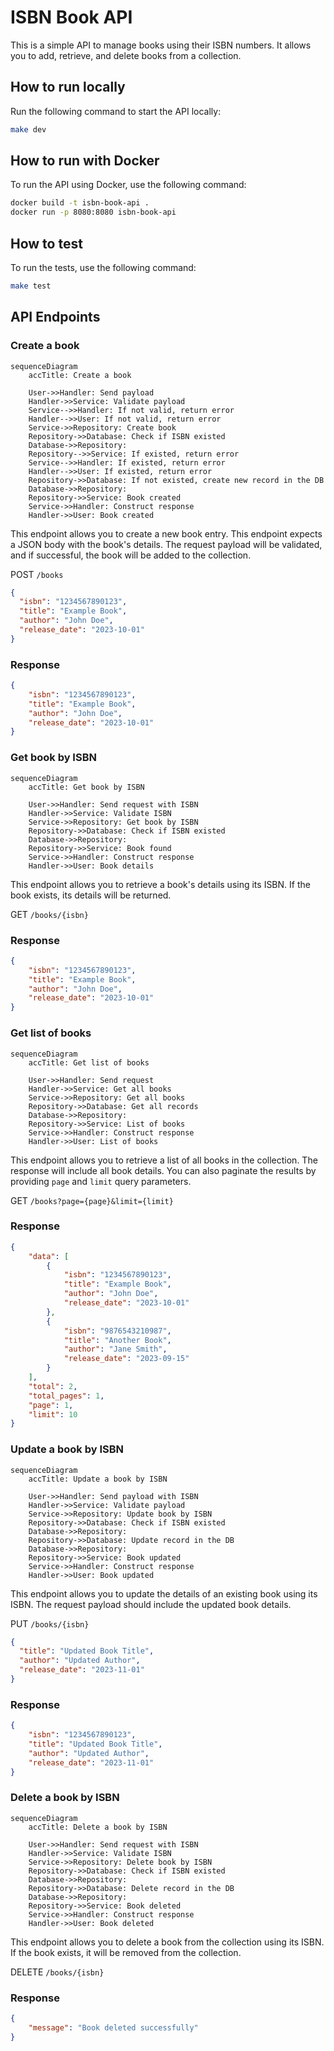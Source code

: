 # ISBN Book API

This is a simple API to manage books using their ISBN numbers. It allows you to add, retrieve, and delete books from a collection.

## How to run locally
Run the following command to start the API locally:

```bash
make dev
```

## How to run with Docker
To run the API using Docker, use the following command:

```bash
docker build -t isbn-book-api .
docker run -p 8080:8080 isbn-book-api
```

## How to test
To run the tests, use the following command:

```bash
make test
```

## API Endpoints
### Create a book

```mermaid
sequenceDiagram
    accTitle: Create a book

    User->>Handler: Send payload
    Handler->>Service: Validate payload
    Service-->>Handler: If not valid, return error
    Handler-->>User: If not valid, return error
    Service->>Repository: Create book
    Repository->>Database: Check if ISBN existed
    Database->>Repository: 
    Repository-->>Service: If existed, return error
    Service-->>Handler: If existed, return error
    Handler-->>User: If existed, return error
    Repository->>Database: If not existed, create new record in the DB
    Database->>Repository: 
    Repository->>Service: Book created
    Service->>Handler: Construct response
    Handler->>User: Book created
```

This endpoint allows you to create a new book entry. This endpoint expects a JSON body with the book's details. The request payload will be validated, and if successful, the book will be added to the collection.

POST `/books`

```json
{
  "isbn": "1234567890123",
  "title": "Example Book",
  "author": "John Doe",
  "release_date": "2023-10-01"
}
```
### Response
```json
{
    "isbn": "1234567890123",
    "title": "Example Book",
    "author": "John Doe",
    "release_date": "2023-10-01"
}
```

### Get book by ISBN
```mermaid
sequenceDiagram
    accTitle: Get book by ISBN

    User->>Handler: Send request with ISBN
    Handler->>Service: Validate ISBN
    Service->>Repository: Get book by ISBN
    Repository->>Database: Check if ISBN existed
    Database->>Repository: 
    Repository->>Service: Book found
    Service->>Handler: Construct response
    Handler->>User: Book details
```
This endpoint allows you to retrieve a book's details using its ISBN. If the book exists, its details will be returned.

GET `/books/{isbn}`

### Response
```json
{
    "isbn": "1234567890123",
    "title": "Example Book",
    "author": "John Doe",
    "release_date": "2023-10-01"
}
```
 
### Get list of books
```mermaid
sequenceDiagram
    accTitle: Get list of books

    User->>Handler: Send request
    Handler->>Service: Get all books
    Service->>Repository: Get all books
    Repository->>Database: Get all records
    Database->>Repository: 
    Repository->>Service: List of books
    Service->>Handler: Construct response
    Handler->>User: List of books
```
This endpoint allows you to retrieve a list of all books in the collection. The response will include all book details. You can also paginate the results by providing `page` and `limit` query parameters.

GET `/books?page={page}&limit={limit}`

### Response
```json
{
    "data": [
        {
            "isbn": "1234567890123",
            "title": "Example Book",
            "author": "John Doe",
            "release_date": "2023-10-01"
        },
        {
            "isbn": "9876543210987",
            "title": "Another Book",
            "author": "Jane Smith",
            "release_date": "2023-09-15"
        }
    ],
    "total": 2,
    "total_pages": 1,
    "page": 1,
    "limit": 10
}
```


### Update a book by ISBN

```mermaid
sequenceDiagram
    accTitle: Update a book by ISBN

    User->>Handler: Send payload with ISBN
    Handler->>Service: Validate payload
    Service->>Repository: Update book by ISBN
    Repository->>Database: Check if ISBN existed
    Database->>Repository: 
    Repository->>Database: Update record in the DB
    Database->>Repository: 
    Repository->>Service: Book updated
    Service->>Handler: Construct response
    Handler->>User: Book updated
```
This endpoint allows you to update the details of an existing book using its ISBN. The request payload should include the updated book details.


PUT `/books/{isbn}`

```json
{
  "title": "Updated Book Title",
  "author": "Updated Author",
  "release_date": "2023-11-01"
}
```
### Response
```json
{
    "isbn": "1234567890123",
    "title": "Updated Book Title",
    "author": "Updated Author",
    "release_date": "2023-11-01"
}
```

### Delete a book by ISBN
```mermaid
sequenceDiagram
    accTitle: Delete a book by ISBN

    User->>Handler: Send request with ISBN
    Handler->>Service: Validate ISBN
    Service->>Repository: Delete book by ISBN
    Repository->>Database: Check if ISBN existed
    Database->>Repository: 
    Repository->>Database: Delete record in the DB
    Database->>Repository: 
    Repository->>Service: Book deleted
    Service->>Handler: Construct response
    Handler->>User: Book deleted
```
This endpoint allows you to delete a book from the collection using its ISBN. If the book exists, it will be removed from the collection.

DELETE `/books/{isbn}`

### Response
```json
{
    "message": "Book deleted successfully"
}
```